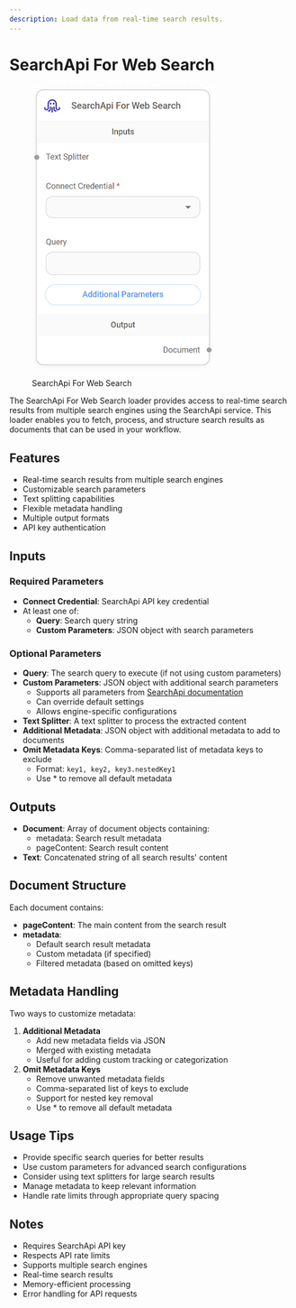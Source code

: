 ```yaml
---
description: Load data from real-time search results.
---
```


# SearchApi For Web Search

<figure><img src="../../../.gitbook/assets/image (8) (1) (1) (1) (1) (1) (1) (2).png" alt="" width="322"><figcaption><p>SearchApi For Web Search</p></figcaption></figure>

The SearchApi For Web Search loader provides access to real-time search results from multiple search engines using the SearchApi service. This loader enables you to fetch, process, and structure search results as documents that can be used in your workflow.

## Features

* Real-time search results from multiple search engines
* Customizable search parameters
* Text splitting capabilities
* Flexible metadata handling
* Multiple output formats
* API key authentication

## Inputs

### Required Parameters

* **Connect Credential**: SearchApi API key credential
* At least one of:
  * **Query**: Search query string
  * **Custom Parameters**: JSON object with search parameters

### Optional Parameters

* **Query**: The search query to execute (if not using custom parameters)
* **Custom Parameters**: JSON object with additional search parameters
  * Supports all parameters from [SearchApi documentation](https://www.searchapi.io/docs/google)
  * Can override default settings
  * Allows engine-specific configurations
* **Text Splitter**: A text splitter to process the extracted content
* **Additional Metadata**: JSON object with additional metadata to add to documents
* **Omit Metadata Keys**: Comma-separated list of metadata keys to exclude
  * Format: `key1, key2, key3.nestedKey1`
  * Use \* to remove all default metadata

## Outputs

* **Document**: Array of document objects containing:
  * metadata: Search result metadata
  * pageContent: Search result content
* **Text**: Concatenated string of all search results' content

## Document Structure

Each document contains:

* **pageContent**: The main content from the search result
* **metadata**:
  * Default search result metadata
  * Custom metadata (if specified)
  * Filtered metadata (based on omitted keys)

## Metadata Handling

Two ways to customize metadata:

1. **Additional Metadata**
   * Add new metadata fields via JSON
   * Merged with existing metadata
   * Useful for adding custom tracking or categorization
2. **Omit Metadata Keys**
   * Remove unwanted metadata fields
   * Comma-separated list of keys to exclude
   * Support for nested key removal
   * Use \* to remove all default metadata

## Usage Tips

* Provide specific search queries for better results
* Use custom parameters for advanced search configurations
* Consider using text splitters for large search results
* Manage metadata to keep relevant information
* Handle rate limits through appropriate query spacing

## Notes

* Requires SearchApi API key
* Respects API rate limits
* Supports multiple search engines
* Real-time search results
* Memory-efficient processing
* Error handling for API requests
